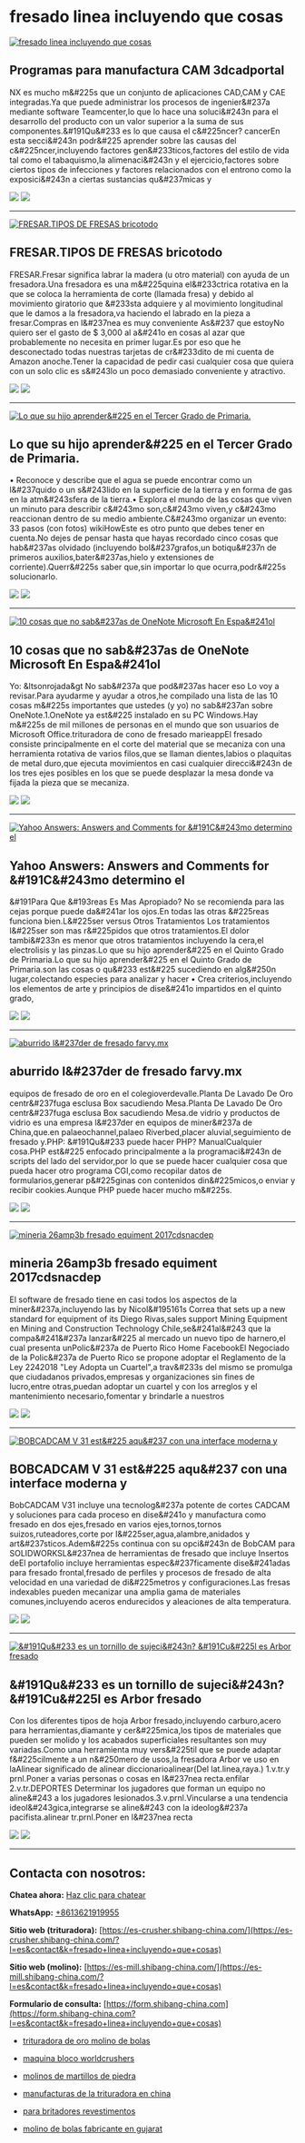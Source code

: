 # fresado linea incluyendo que cosas

<a href="https://swt.shibang-china.com/?l=es&img&k=fresado+linea+incluyendo+que+cosas" target="_blank">![fresado linea incluyendo que cosas](http://static.shibang-china.com/all-800x300/84.jpg)</a>

## Programas para manufactura CAM 3dcadportal
NX es mucho m&#225s que un conjunto de aplicaciones CAD,CAM y CAE integradas.Ya que puede administrar los procesos de ingenier&#237a mediante software Teamcenter,lo que lo hace una soluci&#243n para el desarrollo del producto con un valor superior a la suma de sus componentes.&#191Qu&#233 es lo que causa el c&#225ncer? cancerEn esta secci&#243n podr&#225 aprender sobre las causas del c&#225ncer,incluyendo factores gen&#233ticos,factores del estilo de vida tal como el tabaquismo,la alimenaci&#243n y el ejercicio,factores sobre ciertos tipos de infecciones y factores relacionados con el entrono como la exposici&#243n a ciertas sustancias qu&#237micas y


<a href="https://whatsapp.shibangsoft.com/WhatsApp.php" target="_blank" title="WhatsApp">![](http://static.shibang-china.com/icon/whatsapp.png)</a> <a href="https://swt.shibang-china.com/?l=es&icon&k=fresado+linea+incluyendo+que+cosas" target="_blank">![](http://static.shibang-china.com/icon/chat-es.png)</a>

---

<a href="https://swt.shibang-china.com/?l=es&img&k=fresado+linea+incluyendo+que+cosas" target="_blank">![FRESAR.TIPOS DE FRESAS bricotodo](http://static.shibang-china.com/all-800x300/824.jpg)</a>

## FRESAR.TIPOS DE FRESAS bricotodo
FRESAR.Fresar significa labrar la madera (u otro material) con ayuda de un fresadora.Una fresadora es una m&#225quina el&#233ctrica rotativa en la que se coloca la herramienta de corte (llamada fresa) y debido al movimiento giratorio que &#233sta adquiere y al movimiento longitudinal que le damos a la fresadora,va haciendo el labrado en la pieza a fresar.Compras en l&#237nea es muy conveniente As&#237 que estoyNo quiero ser el gasto de $ 3,000 al a&#241o en cosas al azar que probablemente no necesita en primer lugar.Es por eso que he desconectado todas nuestras tarjetas de cr&#233dito de mi cuenta de Amazon anoche.Tener la capacidad de pedir casi cualquier cosa que quiera con un solo clic es s&#243lo un poco demasiado conveniente y atractivo.


<a href="https://whatsapp.shibangsoft.com/WhatsApp.php" target="_blank" title="WhatsApp">![](http://static.shibang-china.com/icon/whatsapp.png)</a> <a href="https://swt.shibang-china.com/?l=es&icon&k=fresado+linea+incluyendo+que+cosas" target="_blank">![](http://static.shibang-china.com/icon/chat-es.png)</a>

---

<a href="https://swt.shibang-china.com/?l=es&img&k=fresado+linea+incluyendo+que+cosas" target="_blank">![Lo que su hijo aprender&#225 en el Tercer Grado de Primaria.](http://static.shibang-china.com/all-800x300/687.jpg)</a>

## Lo que su hijo aprender&#225 en el Tercer Grado de Primaria.
• Reconoce y describe que el agua se puede encontrar como un l&#237quido o un s&#243lido en la superficie de la tierra y en forma de gas en la atm&#243sfera de la tierra.• Explora el mundo de las cosas que viven un minuto para describir c&#243mo son,c&#243mo viven,y c&#243mo reaccionan dentro de su medio ambiente.C&#243mo organizar un evento: 33 pasos (con fotos) wikiHowEste es otro punto que debes tener en cuenta.No dejes de pensar hasta que hayas recordado cinco cosas que hab&#237as olvidado (incluyendo bol&#237grafos,un botiqu&#237n de primeros auxilios,bater&#237as,hielo y extensiones de corriente).Querr&#225s saber que,sin importar lo que ocurra,podr&#225s solucionarlo.


<a href="https://whatsapp.shibangsoft.com/WhatsApp.php" target="_blank" title="WhatsApp">![](http://static.shibang-china.com/icon/whatsapp.png)</a> <a href="https://swt.shibang-china.com/?l=es&icon&k=fresado+linea+incluyendo+que+cosas" target="_blank">![](http://static.shibang-china.com/icon/chat-es.png)</a>

---

<a href="https://swt.shibang-china.com/?l=es&img&k=fresado+linea+incluyendo+que+cosas" target="_blank">![10 cosas que no sab&#237as de OneNote Microsoft En Espa&#241ol](http://static.shibang-china.com/all-800x300/317.jpg)</a>

## 10 cosas que no sab&#237as de OneNote Microsoft En Espa&#241ol
Yo: &ltsonrojada&gt No sab&#237a que pod&#237as hacer eso Lo voy a revisar.Para ayudarme y ayudar a otros,he compilado una lista de las 10 cosas m&#225s importantes que ustedes (y yo) no sab&#237an sobre OneNote.1.OneNote ya est&#225 instalado en su PC Windows.Hay m&#225s de mil millones de personas en el mundo que son usuarios de Microsoft Office.trituradora de cono de fresado marieappEl fresado consiste principalmente en el corte del material que se mecaniza con una herramienta rotativa de varios filos,que se llaman dientes,labios o plaquitas de metal duro,que ejecuta movimientos en casi cualquier direcci&#243n de los tres ejes posibles en los que se puede desplazar la mesa donde va fijada la pieza que se mecaniza.


<a href="https://whatsapp.shibangsoft.com/WhatsApp.php" target="_blank" title="WhatsApp">![](http://static.shibang-china.com/icon/whatsapp.png)</a> <a href="https://swt.shibang-china.com/?l=es&icon&k=fresado+linea+incluyendo+que+cosas" target="_blank">![](http://static.shibang-china.com/icon/chat-es.png)</a>

---

<a href="https://swt.shibang-china.com/?l=es&img&k=fresado+linea+incluyendo+que+cosas" target="_blank">![Yahoo Answers: Answers and Comments for &#191C&#243mo determino el](http://static.shibang-china.com/all-800x300/416.jpg)</a>

## Yahoo Answers: Answers and Comments for &#191C&#243mo determino el
&#191Para Que &#193reas Es Mas Apropiado? No se recomienda para las cejas porque puede da&#241ar los ojos.En todas las otras &#225reas funciona bien.L&#225ser versus Otros Tratamientos Los tratamientos l&#225ser son mas r&#225pidos que otros tratamientos.El dolor tambi&#233n es menor que otros tratamientos incluyendo la cera,el electrolisis y las pinzas.Lo que su hijo aprender&#225 en el Quinto Grado de Primaria.Lo que su hijo aprender&#225 en el Quinto Grado de Primaria.son las cosas o qu&#233 est&#225 sucediendo en alg&#250n lugar,colectando especies para analizar y hacer • Crea criterios,incluyendo los elementos de arte y principios de dise&#241o impartidos en el quinto grado,


<a href="https://whatsapp.shibangsoft.com/WhatsApp.php" target="_blank" title="WhatsApp">![](http://static.shibang-china.com/icon/whatsapp.png)</a> <a href="https://swt.shibang-china.com/?l=es&icon&k=fresado+linea+incluyendo+que+cosas" target="_blank">![](http://static.shibang-china.com/icon/chat-es.png)</a>

---

<a href="https://swt.shibang-china.com/?l=es&img&k=fresado+linea+incluyendo+que+cosas" target="_blank">![aburrido l&#237der de fresado farvy.mx](http://static.shibang-china.com/all-800x300/1064.jpg)</a>

## aburrido l&#237der de fresado farvy.mx
equipos de fresado de oro en el colegioverdevalle.Planta De Lavado De Oro centr&#237fuga esclusa Box sacudiendo Mesa.Planta De Lavado De Oro centr&#237fuga esclusa Box sacudiendo Mesa.de vidrio y productos de vidrio es una empresa l&#237der en equipos de miner&#237a de China,que.en palaeochannel,palaeo Riverbed,placer aluvial,seguimiento de fresado y.PHP: &#191Qu&#233 puede hacer PHP? ManualCualquier cosa.PHP est&#225 enfocado principalmente a la programaci&#243n de scripts del lado del servidor,por lo que se puede hacer cualquier cosa que pueda hacer otro programa CGI,como recopilar datos de formularios,generar p&#225ginas con contenidos din&#225micos,o enviar y recibir cookies.Aunque PHP puede hacer mucho m&#225s.


<a href="https://whatsapp.shibangsoft.com/WhatsApp.php" target="_blank" title="WhatsApp">![](http://static.shibang-china.com/icon/whatsapp.png)</a> <a href="https://swt.shibang-china.com/?l=es&icon&k=fresado+linea+incluyendo+que+cosas" target="_blank">![](http://static.shibang-china.com/icon/chat-es.png)</a>

---

<a href="https://swt.shibang-china.com/?l=es&img&k=fresado+linea+incluyendo+que+cosas" target="_blank">![mineria 26amp3b fresado equiment 2017cdsnacdep](http://static.shibang-china.com/all-800x300/1045.jpg)</a>

## mineria 26amp3b fresado equiment 2017cdsnacdep
El software de fresado tiene en casi todos los aspectos de la miner&#237a,incluyendo las by Nicol&#195161s Correa that sets up a new standard for equipment of its Diego Rivas,sales support Mining Equipment en Mining and Construction Technology Chile,se&#241al&#243 que la compa&#241&#237a lanzar&#225 al mercado un nuevo tipo de harnero,el cual presenta unPolic&#237a de Puerto Rico Home FacebookEl Negociado de la Polic&#237a de Puerto Rico se propone adoptar el Reglamento de la Ley 2242018 "Ley Adopta un Cuartel",a trav&#233s del mismo se promulga que ciudadanos privados,empresas y organizaciones sin fines de lucro,entre otras,puedan adoptar un cuartel y con los arreglos y el mantenimiento necesario,fomentar y brindarle a nuestros


<a href="https://whatsapp.shibangsoft.com/WhatsApp.php" target="_blank" title="WhatsApp">![](http://static.shibang-china.com/icon/whatsapp.png)</a> <a href="https://swt.shibang-china.com/?l=es&icon&k=fresado+linea+incluyendo+que+cosas" target="_blank">![](http://static.shibang-china.com/icon/chat-es.png)</a>

---

<a href="https://swt.shibang-china.com/?l=es&img&k=fresado+linea+incluyendo+que+cosas" target="_blank">![BOBCADCAM V 31 est&#225 aqu&#237 con una interface moderna y](http://static.shibang-china.com/all-800x300/759.jpg)</a>

## BOBCADCAM V 31 est&#225 aqu&#237 con una interface moderna y
BobCADCAM V31 incluye una tecnolog&#237a potente de cortes CADCAM y soluciones para cada proceso en dise&#241o y manufactura como fresado en dos ejes,fresado en varios ejes,tornos,tornos suizos,ruteadores,corte por l&#225ser,agua,alambre,anidados y art&#237sticos.Adem&#225s continua con su opci&#243n de BobCAM para SOLIDWORKSL&#237nea de herramientas de fresado que incluye Insertos deEl portafolio incluye herramientas espec&#237ficamente dise&#241adas para fresado frontal,fresado de perfiles y procesos de fresado de alta velocidad en una variedad de di&#225metros y configuraciones.Las fresas indexables pueden mecanizar una amplia gama de materiales comunes,incluyendo aceros endurecidos y aleaciones de alta temperatura.


<a href="https://whatsapp.shibangsoft.com/WhatsApp.php" target="_blank" title="WhatsApp">![](http://static.shibang-china.com/icon/whatsapp.png)</a> <a href="https://swt.shibang-china.com/?l=es&icon&k=fresado+linea+incluyendo+que+cosas" target="_blank">![](http://static.shibang-china.com/icon/chat-es.png)</a>

---

<a href="https://swt.shibang-china.com/?l=es&img&k=fresado+linea+incluyendo+que+cosas" target="_blank">![&#191Qu&#233 es un tornillo de sujeci&#243n? &#191Cu&#225l es Arbor fresado](http://static.shibang-china.com/all-800x300/114.jpg)</a>

## &#191Qu&#233 es un tornillo de sujeci&#243n? &#191Cu&#225l es Arbor fresado
Con los diferentes tipos de hoja Arbor fresado,incluyendo carburo,acero para herramientas,diamante y cer&#225mica,los tipos de materiales que pueden ser molido y los acabados superficiales resultantes son muy variadas.Como una herramienta muy vers&#225til que se puede adaptar f&#225cilmente a un n&#250mero de usos,la fresadora Arbor ve uso en laAlinear significado de alinear diccionarioalinear(Del lat.linea,raya.) 1.v.tr.y prnl.Poner a varias personas o cosas en l&#237nea recta.enfilar 2.v.tr.DEPORTES Determinar los jugadores que forman un equipo no aline&#243 a los jugadores lesionados.3.v.prnl.Vincularse a una tendencia ideol&#243gica,integrarse se aline&#243 con la ideolog&#237a pacifista.alinear tr.prnl.Poner en l&#237nea recta


<a href="https://whatsapp.shibangsoft.com/WhatsApp.php" target="_blank" title="WhatsApp">![](http://static.shibang-china.com/icon/whatsapp.png)</a> <a href="https://swt.shibang-china.com/?l=es&icon&k=fresado+linea+incluyendo+que+cosas" target="_blank">![](http://static.shibang-china.com/icon/chat-es.png)</a>

---
## Contacta con nosotros:

**Chatea ahora:** [Haz clic para chatear](https://swt.shibang-china.com?l=es&contact&k=fresado+linea+incluyendo+que+cosas)

**WhatsApp:**  [+8613621919955](https://whatsapp.shibangsoft.com/WhatsApp.php)

**Sitio web (trituradora):** [https://es-crusher.shibang-china.com/](https://es-crusher.shibang-china.com/?l=es&contact&k=fresado+linea+incluyendo+que+cosas)

**Sitio web (molino):** [https://es-mill.shibang-china.com/](https://es-mill.shibang-china.com/?l=es&contact&k=fresado+linea+incluyendo+que+cosas)

**Formulario de consulta:** [https://form.shibang-china.com](https://form.shibang-china.com?l=es&contact&k=fresado+linea+incluyendo+que+cosas)

* [trituradora de oro molino de bolas](../86/trituradora%20de%20oro%20molino%20de%20bolas.md)

* [maquina bloco worldcrushers](../92/maquina%20bloco%20worldcrushers.md)

* [molinos de martillos de piedra](../94/molinos%20de%20martillos%20de%20piedra.md)

* [manufacturas de la trituradora en china](../94/manufacturas%20de%20la%20trituradora%20en%20china.md)

* [para britadores revestimentos](../84/para%20britadores%20revestimentos.md)

* [molino de bolas fabricante en gujarat](../95/molino%20de%20bolas%20fabricante%20en%20gujarat.md)